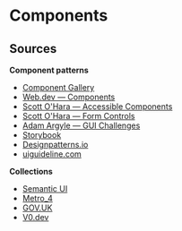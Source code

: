 # Components

## Sources
**Component patterns**
- [Component Gallery](https://component.gallery/)
- [Web.dev — Components](https://web.dev/patterns/components/)
- [Scott O'Hara — Accessible Components](https://github.com/scottaohara/accessible_components)
- [Scott O'Hara — Form Controls](https://github.com/scottaohara/a11y_styled_form_controls)
- [Adam Argyle — GUI Challenges](https://github.com/argyleink/gui-challenges)
- [Storybook](https://storybook.js.org/showcase)
- [Designpatterns.io](https://www.designpatterns.io/)
- [uiguideline.com](https://www.uiguideline.com/)

**Collections**
- [Semantic UI](https://semantic-ui.com/introduction/getting-started.html)
- [Metro_4](https://metroui.org.ua/)
- [GOV.UK](https://design-system.service.gov.uk/components/)
- [V0.dev](https://v0.dev/)
